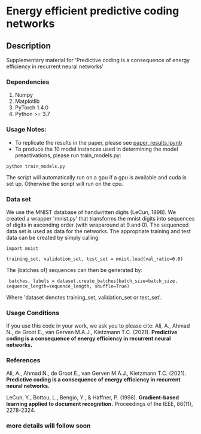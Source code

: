# Energy efficient predictive coding networks

## Description
Supplementary material for 'Predictive coding is a consequence of energy efficiency in recurrent  neural networks'

### Dependencies
1. Numpy
2. Matplotlib
2. PyTorch 1.4.0
3. Python  >= 3.7 

### Usage Notes:
- To replicate the results in the paper, please see [paper_results.ipynb](https://github.com/KietzmannLab/EmergentPredictiveCoding/blob/master/paper_results%20.ipynb)  
- To produce the 10 model instances used in determining the model preactivations, please run train_models.py:

```python train_models.py```


The script will automatically run on a gpu if a gpu is available and cuda is set up. Otherwise the script will run on the cpu.

### Data set
We use the MNIST database of handwritten digits (LeCun, 1998). We created a wrapper 'mnist.py' that transforms the mnist digits into sequences of digits in ascending order (with wraparound at 9 and 0). The sequenced data set is used as data for the networks. The appropriate training and test data can be created by simply calling: 

```import mnist```

```training_set, validation_set, test_set = mnist.load(val_ratio=0.0)```


The (batches of) sequences can then be generated by:


``` batches, labels = dataset.create_batches(batch_size=batch_size, sequence_length=sequence_length, shuffle=True)```


Where 'dataset denotes training_set, validation_set or test_set'. 


### Usage Conditions
If you use this code in your work, we ask you to please cite:
Ali, A., Ahmad N., de Groot E., van Gerven M.A.J., Kietzmann T.C. (2021). **Predictive coding is a consequence of energy efficiency in recurrent neural networks.** 


### References
Ali, A., Ahmad N., de Groot E., van Gerven M.A.J., Kietzmann T.C. (2021). **Predictive coding is a consequence of energy efficiency in recurrent neural networks.** 

LeCun, Y., Bottou, L., Bengio, Y., & Haffner, P. (1998). **Gradient-based learning applied to document recognition.** Proceedings of the IEEE, 86(11), 2278-2324.

### more details will follow soon







